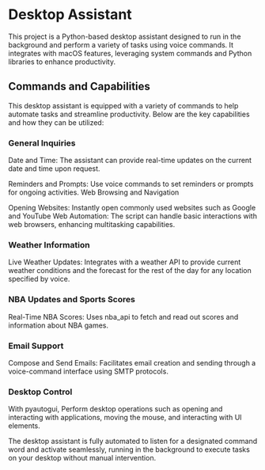 # Desktop Assistant

This project is a Python-based desktop assistant designed to run in the background and perform a variety of tasks using voice commands. It integrates with macOS features, leveraging system commands and Python libraries to enhance productivity.

## Commands and Capabilities

This desktop assistant is equipped with a variety of commands to help automate tasks and streamline productivity. Below are the key capabilities and how they can be utilized:

### General Inquiries

Date and Time: The assistant can provide real-time updates on the current date and time upon request.

Reminders and Prompts: Use voice commands to set reminders or prompts for ongoing activities.
Web Browsing and Navigation

Opening Websites: Instantly open commonly used websites such as Google and YouTube
Web Automation: The script can handle basic interactions with web browsers, enhancing multitasking capabilities.

### Weather Information
Live Weather Updates: Integrates with a weather API to provide current weather conditions and the forecast for the rest of the day for any location specified by voice.

### NBA Updates and Sports Scores
Real-Time NBA Scores: Uses nba_api to fetch and read out scores and information about NBA games.

### Email Support
Compose and Send Emails: Facilitates email creation and sending through a voice-command interface using SMTP protocols.

### Desktop Control 
With pyautogui, Perform desktop operations such as opening and interacting with applications, moving the mouse, and interacting with UI elements.

The desktop assistant is fully automated to listen for a designated command word and activate seamlessly, running in the background to execute tasks on your desktop without manual intervention.
